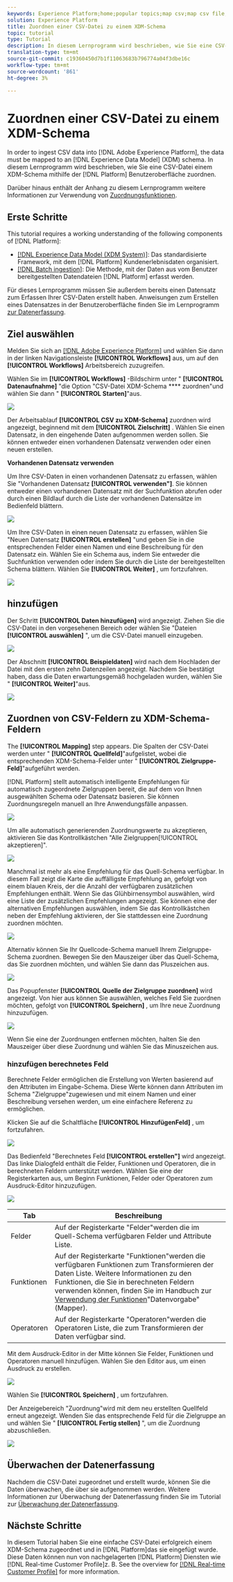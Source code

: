 ```yaml
---
keywords: Experience Platform;home;popular topics;map csv;map csv file;map csv file to xdm;map csv to xdm;ui guide;
solution: Experience Platform
title: Zuordnen einer CSV-Datei zu einem XDM-Schema
topic: tutorial
type: Tutorial
description: In diesem Lernprogramm wird beschrieben, wie Sie eine CSV-Datei mithilfe der Adobe Experience Platform-Benutzeroberfläche einem XDM-Schema zuordnen.
translation-type: tm+mt
source-git-commit: c19360450d7b1f11063683b796774a04f3dbe16c
workflow-type: tm+mt
source-wordcount: '861'
ht-degree: 3%

---
```



# Zuordnen einer CSV-Datei zu einem XDM-Schema

In order to ingest CSV data into [!DNL Adobe Experience Platform], the data must be mapped to an [!DNL Experience Data Model] (XDM) schema. In diesem Lernprogramm wird beschrieben, wie Sie eine CSV-Datei einem XDM-Schema mithilfe der [!DNL Platform] Benutzeroberfläche zuordnen.

Darüber hinaus enthält der Anhang zu diesem Lernprogramm weitere Informationen zur Verwendung von [Zuordnungsfunktionen](#mapping-functions).

## Erste Schritte

This tutorial requires a working understanding of the following components of [!DNL Platform]:

- [[!DNL Experience Data Model (XDM System)]](../../xdm/home.md): Das standardisierte Framework, mit dem [!DNL Platform] Kundenerlebnisdaten organisiert.
- [[!DNL Batch ingestion]](../batch-ingestion/overview.md): Die Methode, mit der Daten aus vom Benutzer bereitgestellten Datendateien [!DNL Platform] erfasst werden.

Für dieses Lernprogramm müssen Sie außerdem bereits einen Datensatz zum Erfassen Ihrer CSV-Daten erstellt haben. Anweisungen zum Erstellen eines Datensatzes in der Benutzeroberfläche finden Sie im Lernprogramm [zur Datenerfassung](./ingest-batch-data.md).

## Ziel auswählen

Melden Sie sich an [[!DNL Adobe Experience Platform]](https://platform.adobe.com) und wählen Sie dann in der linken Navigationsleiste **[!UICONTROL Workflows]** aus, um auf den **[!UICONTROL Workflows]** Arbeitsbereich zuzugreifen.

Wählen Sie im **[!UICONTROL Workflows]** -Bildschirm unter &quot; **[!UICONTROL Datenaufnahme]** &quot;die Option &quot;CSV-Datei XDM-Schema **** zuordnen&quot;und wählen Sie dann &quot; **[!UICONTROL Starten]**&quot;aus.

![](../images/tutorials/map-a-csv-file/workflows.png)

Der Arbeitsablauf **[!UICONTROL CSV zu XDM-Schema]** zuordnen wird angezeigt, beginnend mit dem **[!UICONTROL Zielschritt]** . Wählen Sie einen Datensatz, in den eingehende Daten aufgenommen werden sollen. Sie können entweder einen vorhandenen Datensatz verwenden oder einen neuen erstellen.

**Vorhandenen Datensatz verwenden**

Um Ihre CSV-Daten in einen vorhandenen Datensatz zu erfassen, wählen Sie &quot;Vorhandenen Datensatz **[!UICONTROL verwenden&quot;]**. Sie können entweder einen vorhandenen Datensatz mit der Suchfunktion abrufen oder durch einen Bildlauf durch die Liste der vorhandenen Datensätze im Bedienfeld blättern.

![](../images/tutorials/map-a-csv-file/use-existing-dataset.png)

Um Ihre CSV-Daten in einen neuen Datensatz zu erfassen, wählen Sie &quot;Neuen Datensatz **[!UICONTROL erstellen]** &quot;und geben Sie in die entsprechenden Felder einen Namen und eine Beschreibung für den Datensatz ein. Wählen Sie ein Schema aus, indem Sie entweder die Suchfunktion verwenden oder indem Sie durch die Liste der bereitgestellten Schema blättern. Wählen Sie **[!UICONTROL Weiter]** , um fortzufahren.

![](../images/tutorials/map-a-csv-file/create-new-dataset.png)

## hinzufügen

Der Schritt **[!UICONTROL Daten hinzufügen]** wird angezeigt. Ziehen Sie die CSV-Datei in den vorgesehenen Bereich oder wählen Sie &quot;Dateien **[!UICONTROL auswählen]** &quot;, um die CSV-Datei manuell einzugeben.

![](../images/tutorials/map-a-csv-file/add-data.png)

Der Abschnitt **[!UICONTROL Beispieldaten]** wird nach dem Hochladen der Datei mit den ersten zehn Datenzeilen angezeigt. Nachdem Sie bestätigt haben, dass die Daten erwartungsgemäß hochgeladen wurden, wählen Sie &quot; **[!UICONTROL Weiter]**&quot;aus.

![](../images/tutorials/map-a-csv-file/sample-data.png)

## Zuordnen von CSV-Feldern zu XDM-Schema-Feldern

The **[!UICONTROL Mapping]** step appears. Die Spalten der CSV-Datei werden unter &quot; **[!UICONTROL Quellfeld]**&quot;aufgelistet, wobei die entsprechenden XDM-Schema-Felder unter &quot; **[!UICONTROL Zielgruppe-Feld]**&quot;aufgeführt werden.

[!DNL Platform] stellt automatisch intelligente Empfehlungen für automatisch zugeordnete Zielgruppen bereit, die auf dem von Ihnen ausgewählten Schema oder Datensatz basieren. Sie können Zuordnungsregeln manuell an Ihre Anwendungsfälle anpassen.

![](../images/tutorials/map-a-csv-file/mapping-with-suggestions.png)

Um alle automatisch generierenden Zuordnungswerte zu akzeptieren, aktivieren Sie das Kontrollkästchen &quot;Alle Zielgruppen[!UICONTROL akzeptieren]&quot;.

![](../images/tutorials/map-a-csv-file/filled-mapping-with-suggestions.png)

Manchmal ist mehr als eine Empfehlung für das Quell-Schema verfügbar. In diesem Fall zeigt die Karte die auffälligste Empfehlung an, gefolgt von einem blauen Kreis, der die Anzahl der verfügbaren zusätzlichen Empfehlungen enthält. Wenn Sie das Glühbirnensymbol auswählen, wird eine Liste der zusätzlichen Empfehlungen angezeigt. Sie können eine der alternativen Empfehlungen auswählen, indem Sie das Kontrollkästchen neben der Empfehlung aktivieren, der Sie stattdessen eine Zuordnung zuordnen möchten.

![](../images/tutorials/map-a-csv-file/multiple-recommendations.png)

Alternativ können Sie Ihr Quellcode-Schema manuell Ihrem Zielgruppe-Schema zuordnen. Bewegen Sie den Mauszeiger über das Quell-Schema, das Sie zuordnen möchten, und wählen Sie dann das Pluszeichen aus.

![](../images/tutorials/map-a-csv-file/mapping-with-suggestions-and-buttons.png)

Das Popupfenster **[!UICONTROL Quelle der Zielgruppe zuordnen]** wird angezeigt. Von hier aus können Sie auswählen, welches Feld Sie zuordnen möchten, gefolgt von **[!UICONTROL Speichern]** , um Ihre neue Zuordnung hinzuzufügen.

![](../images/tutorials/map-a-csv-file/manual-mapping.png)

Wenn Sie eine der Zuordnungen entfernen möchten, halten Sie den Mauszeiger über diese Zuordnung und wählen Sie das Minuszeichen aus.

### hinzufügen berechnetes Feld

Berechnete Felder ermöglichen die Erstellung von Werten basierend auf den Attributen im Eingabe-Schema. Diese Werte können dann Attributen im Schema &quot;Zielgruppe&quot;zugewiesen und mit einem Namen und einer Beschreibung versehen werden, um eine einfachere Referenz zu ermöglichen.

Klicken Sie auf die Schaltfläche **[!UICONTROL HinzufügenFeld]** , um fortzufahren.

![](../images/tutorials/map-a-csv-file/add-calculated-field.png)

Das Bedienfeld &quot;Berechnetes Feld **[!UICONTROL erstellen&quot;]** wird angezeigt. Das linke Dialogfeld enthält die Felder, Funktionen und Operatoren, die in berechneten Feldern unterstützt werden. Wählen Sie eine der Registerkarten aus, um Beginn Funktionen, Felder oder Operatoren zum Ausdruck-Editor hinzuzufügen.

![](../images/tutorials/map-a-csv-file/create-calculated-fields.png)

| Tab | Beschreibung |
| --------- | ----------- |
| Felder | Auf der Registerkarte &quot;Felder&quot;werden die im Quell-Schema verfügbaren Felder und Attribute Liste. |
| Funktionen | Auf der Registerkarte &quot;Funktionen&quot;werden die verfügbaren Funktionen zum Transformieren der Daten Liste. Weitere Informationen zu den Funktionen, die Sie in berechneten Feldern verwenden können, finden Sie im Handbuch zur [Verwendung der Funktionen](../../data-prep/functions.md)&quot;Datenvorgabe&quot;(Mapper). |
| Operatoren  | Auf der Registerkarte &quot;Operatoren&quot;werden die Operatoren Liste, die zum Transformieren der Daten verfügbar sind. |

Mit dem Ausdruck-Editor in der Mitte können Sie Felder, Funktionen und Operatoren manuell hinzufügen. Wählen Sie den Editor aus, um einen Ausdruck zu erstellen.

![](../images/tutorials/map-a-csv-file/create-calculated-field.png)

Wählen Sie **[!UICONTROL Speichern]** , um fortzufahren.

Der Anzeigebereich &quot;Zuordnung&quot;wird mit dem neu erstellten Quellfeld erneut angezeigt. Wenden Sie das entsprechende Feld für die Zielgruppe an und wählen Sie &quot; **[!UICONTROL Fertig stellen]** &quot;, um die Zuordnung abzuschließen.

![](../images/tutorials/map-a-csv-file/new-calculated-field.png)

## Überwachen der Datenerfassung

Nachdem die CSV-Datei zugeordnet und erstellt wurde, können Sie die Daten überwachen, die über sie aufgenommen werden. Weitere Informationen zur Überwachung der Datenerfassung finden Sie im Tutorial zur [Überwachung der Datenerfassung](../../ingestion/quality/monitor-data-ingestion.md).

## Nächste Schritte

In diesem Tutorial haben Sie eine einfache CSV-Datei erfolgreich einem XDM-Schema zugeordnet und in [!DNL Platform]das sie eingefügt wurde. Diese Daten können nun von nachgelagerten [!DNL Platform] Diensten wie [!DNL Real-time Customer Profile]z. B. See the overview for [[!DNL Real-time Customer Profile]](../../profile/home.md) for more information.
